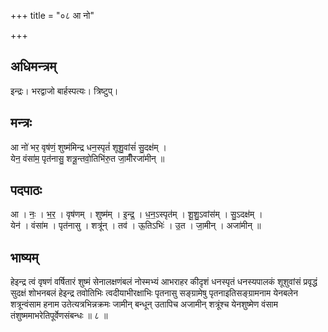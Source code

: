 +++
title = "०८ आ नो"

+++
## अधिमन्त्रम्
इन्द्रः। भरद्वाजो बार्हस्पत्यः। त्रिष्टुप्।

## मन्त्रः
आ नो॑ भर॒ वृष॑णं॒ शुष्म॑मिन्द्र धन॒स्पृतं॑ शूशु॒वांसं॑ सु॒दक्ष॑म् ।  
येन॒ वंसा॑म॒ पृत॑नासु॒ शत्रू॒न्तवो॒तिभि॑रु॒त जा॒मीँरजा॑मीन् ॥

## पदपाठः
आ । नः॒ । भ॒र॒ । वृष॑णम् । शुष्म॑म् । इ॒न्द्र॒ । ध॒न॒ऽस्पृत॑म् । शू॒शु॒ऽवांस॑म् । सु॒ऽदक्ष॑म् ।  
येन॑ । वंसा॑म । पृत॑नासु । शत्रू॑न् । तव॑ । ऊ॒तिऽभिः॑ । उ॒त । जा॒मीन् । अजा॑मीन् ॥

## भाष्यम्
हेइन्द्र त्वं वृषणं वर्षितारं शुष्मं सेनालक्षणंबलं नोस्मभ्यं आभराहर कीदृशं धनस्पृतं धनस्यपालकं शूशुवांसं प्रवृद्धं सुदक्षं शोभनबलं हेइन्द्र तवोतिभिः त्वदीयाभीरक्षाभिः पृतनासु सङ्ग्रामेषु पृतनाइतिसङ्ग्रामनाम येनबलेन शत्रून्वंसाम हनाम उतेत्यत्रभिन्नक्रमः जामीन् बन्धून् उतापिच अजामीन् शत्रूंश्च येनशुष्मेण वंसाम तंशुष्ममाभरेतिपूर्वेणसंबन्धः ॥ ८ ॥